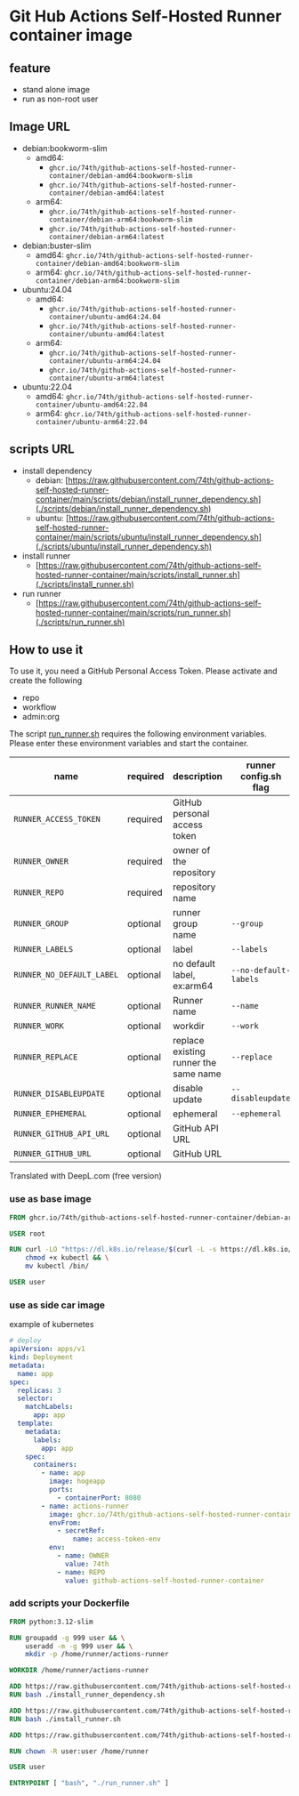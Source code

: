 # Git Hub Actions Self-Hosted Runner container image

## feature

- stand alone image
- run as non-root user

## Image URL

- debian:bookworm-slim
  - amd64:
    - `ghcr.io/74th/github-actions-self-hosted-runner-container/debian-amd64:bookworm-slim`
    - `ghcr.io/74th/github-actions-self-hosted-runner-container/debian-amd64:latest`
  - arm64:
    - `ghcr.io/74th/github-actions-self-hosted-runner-container/debian-arm64:bookworm-slim`
    - `ghcr.io/74th/github-actions-self-hosted-runner-container/debian-arm64:latest`
- debian:buster-slim
  - amd64: `ghcr.io/74th/github-actions-self-hosted-runner-container/debian-amd64:bookworm-slim`
  - arm64: `ghcr.io/74th/github-actions-self-hosted-runner-container/debian-arm64:bookworm-slim`
- ubuntu:24.04
  - amd64:
    - `ghcr.io/74th/github-actions-self-hosted-runner-container/ubuntu-amd64:24.04`
    - `ghcr.io/74th/github-actions-self-hosted-runner-container/ubuntu-amd64:latest`
  - arm64:
    - `ghcr.io/74th/github-actions-self-hosted-runner-container/ubuntu-arm64:24.04`
    - `ghcr.io/74th/github-actions-self-hosted-runner-container/ubuntu-arm64:latest`
- ubuntu:22.04
  - amd64: `ghcr.io/74th/github-actions-self-hosted-runner-container/ubuntu-amd64:22.04`
  - arm64: `ghcr.io/74th/github-actions-self-hosted-runner-container/ubuntu-arm64:22.04`

## scripts URL

- install dependency
  - debian: [https://raw.githubusercontent.com/74th/github-actions-self-hosted-runner-container/main/scripts/debian/install_runner_dependency.sh](./scripts/debian/install_runner_dependency.sh)
  - ubuntu: [https://raw.githubusercontent.com/74th/github-actions-self-hosted-runner-container/main/scripts/ubuntu/install_runner_dependency.sh](./scripts/ubuntu/install_runner_dependency.sh)
- install runner
  - [https://raw.githubusercontent.com/74th/github-actions-self-hosted-runner-container/main/scripts/install_runner.sh](./scripts/install_runner.sh)
- run runner
  - [https://raw.githubusercontent.com/74th/github-actions-self-hosted-runner-container/main/scripts/run_runner.sh](./scripts/run_runner.sh)

## How to use it

To use it, you need a GitHub Personal Access Token. Please activate and create the following

- repo
- workflow
- admin:org

The script [run_runner.sh](./scripts/run_runner.sh) requires the following environment variables. Please enter these environment variables and start the container.

| name                      | required | description                           | runner config.sh flag | example                                       |
| ------------------------- | -------- | ------------------------------------- | --------------------- | --------------------------------------------- |
| `RUNNER_ACCESS_TOKEN`     | required | GitHub personal access token          |                       | `ghp_xxxxxxxxxxxxxxxxxxxxxxxxxxxxxxxxxxxx`    |
| `RUNNER_OWNER`            | required | owner of the repository               |                       | `74th`                                        |
| `RUNNER_REPO`             | required | repository name                       |                       | `github-actions-self-hosted-runner-container` |
| `RUNNER_GROUP`            | optional | runner group name                     | `--group`             | `deployer`                                    |
| `RUNNER_LABELS`           | optional | label                                 | `--labels`            | `arm64`                                       |
| `RUNNER_NO_DEFAULT_LABEL` | optional | no default label, ex:arm64            | `--no-default-labels` | `true`                                        |
| `RUNNER_RUNNER_NAME`      | optional | Runner name                           | `--name`              | default: `hostname`                           |
| `RUNNER_WORK`             | optional | workdir                               | `--work`              | default: `_work`                              |
| `RUNNER_REPLACE`          | optional | replace existing runner the same name | `--replace`           | `true`                                        |
| `RUNNER_DISABLEUPDATE`    | optional | disable update                        | `--disableupdate`     | `true`                                        |
| `RUNNER_EPHEMERAL`        | optional | ephemeral                             | `--ephemeral`         | `true`                                        |
| `RUNNER_GITHUB_API_URL`   | optional | GitHub API URL                        |                       | default: `https://api.github.com`             |
| `RUNNER_GITHUB_URL`       | optional | GitHub URL                            |                       | default: `https://github.com`                 |

Translated with DeepL.com (free version)

### use as base image

```Dockerfile
FROM ghcr.io/74th/github-actions-self-hosted-runner-container/debian-arm64:bookworm-slim

USER root

RUN curl -LO "https://dl.k8s.io/release/$(curl -L -s https://dl.k8s.io/release/stable.txt)/bin/linux/arm64/kubectl" && \
    chmod +x kubectl && \
    mv kubectl /bin/

USER user
```

### use as side car image

example of kubernetes

```yml
# deploy
apiVersion: apps/v1
kind: Deployment
metadata:
  name: app
spec:
  replicas: 3
  selector:
    matchLabels:
      app: app
  template:
    metadata:
      labels:
        app: app
    spec:
      containers:
        - name: app
          image: hogeapp
          ports:
            - containerPort: 8080
        - name: actions-runner
          image: ghcr.io/74th/github-actions-self-hosted-runner-container/debian-arm64:latest
          envFrom:
            - secretRef:
                name: access-token-env
          env:
            - name: OWNER
              value: 74th
            - name: REPO
              value: github-actions-self-hosted-runner-container
```

### add scripts your Dockerfile

```Dockerfile
FROM python:3.12-slim

RUN groupadd -g 999 user && \
    useradd -m -g 999 user && \
    mkdir -p /home/runner/actions-runner

WORKDIR /home/runner/actions-runner

ADD https://raw.githubusercontent.com/74th/github-actions-self-hosted-runner-container/main/scripts/debian/install_runner_dependency.sh .
RUN bash ./install_runner_dependency.sh

ADD https://raw.githubusercontent.com/74th/github-actions-self-hosted-runner-container/main/scripts/install_runner.sh .
RUN bash ./install_runner.sh

ADD https://raw.githubusercontent.com/74th/github-actions-self-hosted-runner-container/main/scripts/run_runner.sh .

RUN chown -R user:user /home/runner

USER user

ENTRYPOINT [ "bash", "./run_runner.sh" ]
```
